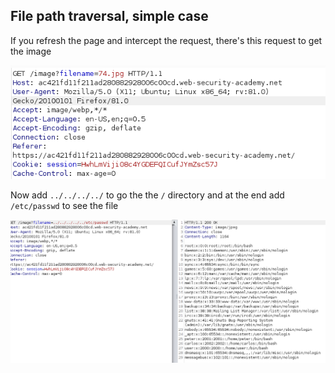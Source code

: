 ## File path traversal, simple case

If you refresh the page and intercept the request, there's this request to get the image

![image1](/images/portswigger-file-path-traversal-simplecase/portswigger-file-path-traversal-simplecase1.png)

Now add `../../../../` to go the the `/` directory and at the end add `/etc/passwd` to see the file

![image2](/images/portswigger-file-path-traversal-simplecase/portswigger-file-path-traversal-simplecase2.png)
